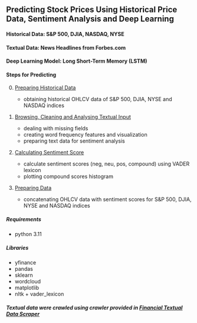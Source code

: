 ## Predicting Stock Prices Using Historical Price Data, Sentiment Analysis and Deep Learning

#### Historical Data: S&P 500, DJIA, NASDAQ, NYSE

#### Textual Data: News Headlines from Forbes.com

#### Deep Learning Model: Long Short-Term Memory (LSTM)

#### Steps for Predicting

0. [Preparing Historical Data](./00_download_historical_data.ipynb)
	- obtaining historical OHLCV data of S&P 500, DJIA, NYSE and NASDAQ indices

1. [Browsing, Cleaning and Analysing Textual Input](./01_browse_dataset.ipynb)
	- dealing with missing fields
	- creating word frequency features and visualization
	- preparing text data for sentiment analysis

2. [Calculating Sentiment Score](./02_sentiment_analysis.ipynb)
	- calculate sentiment scores (neg, neu, pos, compound) using VADER lexicon
	- plotting compound scores histogram

3. [Preparing Data](./03_data_prepration.ipynb)
	- concatenating OHLCV data with sentiment scores for S&P 500, DJIA, NYSE and NASDAQ indices

##### Requirements

- python 3.11

##### Libraries

- yfinance
- pandas
- sklearn
- wordcloud
- matplotlib
- nltk + vader_lexicon

##### Textual data were crawled using crawler provided in [Financial Textual Data Scraper](https://github.com/amirali022/fintxt)